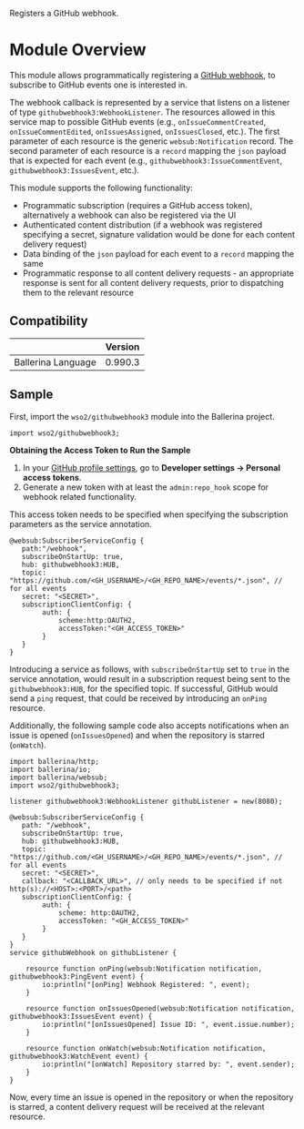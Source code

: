 Registers a GitHub webhook.

# Module Overview

This module allows programmatically registering a [GitHub webhook](https://developer.github.com/webhooks/), 
to subscribe to GitHub events one is interested in.

The webhook callback is represented by a service that listens on a listener of type `githubwebhook3:WebhookListener`.
The resources allowed in this service map to possible GitHub events (e.g., `onIssueCommentCreated`, 
`onIssueCommentEdited`, `onIssuesAssigned`, `onIssuesClosed`, etc.). 
The first parameter of each resource is the generic `websub:Notification` record. The second parameter of each 
resource is a `record` mapping the `json` payload that is expected for each event (e.g., `githubwebhook3:IssueCommentEvent`, 
`githubwebhook3:IssuesEvent`, etc.).

This module supports the following functionality:
- Programmatic subscription (requires a GitHub access token), alternatively a webhook can also be registered via the UI
- Authenticated content distribution (if a webhook was registered specifying a secret, signature validation would 
be done for each content delivery request)
- Data binding of the `json` payload for each event to a `record` mapping the same
- Programmatic response to all content delivery requests - an appropriate response is sent for all content delivery 
requests, prior to dispatching them to the relevant resource

## Compatibility
|                             |       Version               |
|:---------------------------:|:---------------------------:|
| Ballerina Language          | 0.990.3                     |

## Sample

First, import the `wso2/githubwebhook3` module into the Ballerina project.

```ballerina
import wso2/githubwebhook3;
```

**Obtaining the Access Token to Run the Sample**

1. In your [GitHub profile settings](https://github.com/settings/profile), go to **Developer settings -> Personal access tokens**.
2. Generate a new token with at least the `admin:repo_hook` scope for webhook related functionality.

This access token needs to be specified when specifying the subscription parameters as the service annotation.
```ballerina
@websub:SubscriberServiceConfig {
   path:"/webhook",
   subscribeOnStartUp: true,
   hub: githubwebhook3:HUB,
   topic: "https://github.com/<GH_USERNAME>/<GH_REPO_NAME>/events/*.json", // for all events
   secret: "<SECRET>",
   subscriptionClientConfig: {
        auth: {
            scheme:http:OAUTH2,
            accessToken:"<GH_ACCESS_TOKEN>"
        }
   }
}
```

Introducing a service as follows, with `subscribeOnStartUp` set to `true` in the service annotation, would result in 
a subscription request being sent to the `githubwebhook3:HUB`, for the specified topic. If successful, GitHub would send a 
`ping` request, that could be received by introducing an `onPing` resource.

Additionally, the following sample code also accepts notifications when an issue is opened (`onIssuesOpened`) and 
when the repository is starred (`onWatch`).

```ballerina
import ballerina/http;
import ballerina/io;
import ballerina/websub;
import wso2/githubwebhook3;

listener githubwebhook3:WebhookListener githubListener = new(8080);

@websub:SubscriberServiceConfig {
   path: "/webhook",
   subscribeOnStartUp: true,
   hub: githubwebhook3:HUB,
   topic: "https://github.com/<GH_USERNAME>/<GH_REPO_NAME>/events/*.json", // for all events
   secret: "<SECRET>",
   callback: "<CALLBACK_URL>", // only needs to be specified if not http(s)://<HOST>:<PORT>/<path>
   subscriptionClientConfig: {
        auth: {
            scheme: http:OAUTH2,
            accessToken: "<GH_ACCESS_TOKEN>"
        }
   }
}
service githubWebhook on githubListener {

    resource function onPing(websub:Notification notification, githubwebhook3:PingEvent event) {
        io:println("[onPing] Webhook Registered: ", event);
    }

    resource function onIssuesOpened(websub:Notification notification, githubwebhook3:IssuesEvent event) {
        io:println("[onIssuesOpened] Issue ID: ", event.issue.number);
    }

    resource function onWatch(websub:Notification notification, githubwebhook3:WatchEvent event) {
        io:println("[onWatch] Repository starred by: ", event.sender);
    }
}
```

Now, every time an issue is opened in the repository or when the repository is starred, a content delivery request 
will be received at the relevant resource.
